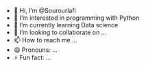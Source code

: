 - 👋 Hi, I’m @Sourourlafi
- 👀 I’m interested in programming with Python 
- 🌱 I’m currently learning Data science
- 💞️ I’m looking to collaborate on ...
- 📫 How to reach me ...
- 😄 Pronouns: ...
- ⚡ Fun fact: ...

<!---
Sourourlafi/Sourourlafi is a ✨ special ✨ repository because its `README.md` (this file) appears on your GitHub profile.
You can click the Preview link to take a look at your changes.
--->
